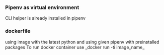 <h3> Pipenv as virtual environment </h3>
CLI helper is already installed in pipenv

<h3>dockerfile</h3>
using image with the latest python and using given pipenv with preinstalled packages
To run docker container use _docker run -ti image_name_